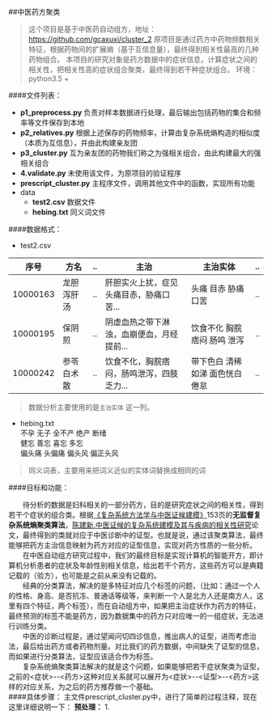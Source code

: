 ##中医药方聚类
>这个项目是基于中医药自动组方，地址：https://github.com/gcaxuxi/cluster_2
>原项目是通过药方中药物频数相关特征，根据药物间的扩展熵（基于互信息量），最终得到相关性最高的几种药物组合。
>本项目的研究对象是药方数据中的症状信息，计算症状之间的相关性，把相关性高的症状组合聚类，最终得到若干种症状组合。
环境：python3.5 +

####文件列表：
- **p1_preprocess.py**
	负责对样本数据进行处理，最后输出包括药物的集合和频率等文件保存到本地
- **p2_relatives.py**
	根据上述保存的药物频率，计算由复杂系统熵构造的相似度（本质为互信息），并由此构建亲友团
- **p3_cluster.py**
	互为亲友团的药物我们称之为强相关组合，由此构建最大的强相关组合
- **4.validate.py**
	未使用该文件，为原项目的验证程序
- **prescript_cluster.py** 主程序文件，调用其他文件中的函数，实现所有功能
- data
	- **test2.csv** 数据文件
	- **hebing.txt** 同义词文件

####数据格式：
- test2.csv<br>

| 序号      |    方名  | .. | 主治 | 主治实体 | .. |
| ----- | ---------- | --- | ---------------------------------------- | --- | --- |
| 10000163 | 龙胆泻肝汤 | .. | 肝胆实火上扰，症见头痛目赤，胁痛口苦...  |  头痛 目赤 胁痛 口苦   |..|
| 10000195 |  保阴煎   | .. | 阴虚血热之带下淋浊，血崩便血，月经提前... | 饮食不化 胸脘痞闷 肠鸣 泄泻    |..|
| 10000242 | 参苓白术散 | .. | 饮食不化，胸脘痞闷，肠鸣泄泻，四肢乏力... | 带下色白 清稀如涕 面色恍白 倦怠    |..|
>数据分析主要使用的是`主治实体`	这一列。

- hebing.txt<br>
不孕 无子 全不产 绝产 断绪<br>
健忘 善忘 喜忘 多忘<br>
偏头痛 头偏痛 偏头风 偏正头风<br>
>同义词表，主要用来把词义近似的实体词替换成相同的词

####目标和功能：

&emsp;&emsp;待分析的数据是妇科相关的一部分药方，目的是研究症状之间的相关性，得到若干个症状的组合类。根据[《复杂系统方法学与中医证候建模》](1)153页的**无监督复杂系统熵聚类算法**，[陈建新.中医证候的复杂系统建模及其与疾病的相关性研究](2)论文，最终得到的类就对应于中医诊断中的证型。也就是说，通过该聚类算法，最终能够把药方主治信息映射为药方对应的证型信息，实现对药方性质的一些分析。<br>
&emsp;&emsp;在中医自动组方研究过程中，我们的最终目标是实现计算机的智能开方，即计算机分析患者的症状及年龄性别相关信息，给出若干个药方，这些药方可以是典籍记载的（验方），也可能是之前从来没有记载的。<br>
&emsp;&emsp;经典的分类算法，解决的是多特征对应几个标签的问题，（比如：通过一个人的性格、身高、是否抗冻、普通话等级等，来判断一个人是北方人还是南方人，这里有四个特征，两个标签），而在自动组方中，如果把主治症状作为药方的特征，最终预测的标签不能是药方，因为数据集中的药方只对应唯一的一组症状，无法进行训练分类。<br>
&emsp;&emsp;中医的诊断过程是，通过望闻问切四诊信息，推出病人的证型，进而考虑治法，最后给出药方或者药物剂量。对比我们的药方数据，中间缺失了证型的信息，而如果进行分类算法，证型应该适合作为标签。<br>
&emsp;&emsp;复杂系统熵聚类算法解决的就是这个问题，如果能够把若干症状聚类为证型，之前的<症状>--<药方>这种对应关系就可以展开为<症状>--<证型>--<药方>这样的对应关系，为之后的药方推荐做一个基础。<br>
####具体步骤：
主文件prescript_cluster.py中，进行了简单的过程注释，现在这里详细说明一下：
**预处理：**
1.






[1]:https://baike.baidu.com/item/%E5%A4%8D%E6%9D%82%E7%B3%BB%E7%BB%9F%E6%96%B9%E6%B3%95%E5%AD%A6%E4%B8%8E%E4%B8%AD%E5%8C%BB%E8%AF%81%E5%80%99%E5%BB%BA%E6%A8%A1/2572271
[2]:http://www.wanfangdata.com.cn/details/detail.do?_type=degree&id=Y1625412


